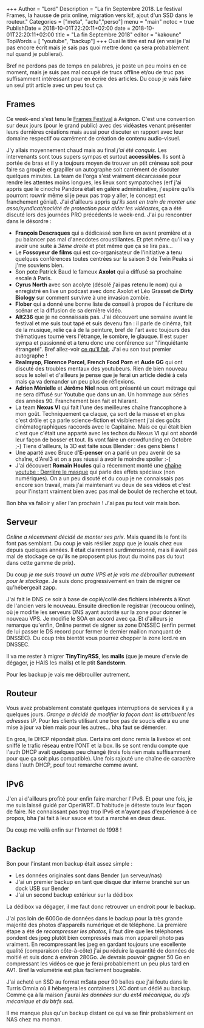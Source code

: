 +++
Author = "Lord"
Description = "La fin Septembre 2018. Le festival Frames, la hausse de prix online, migration vers kif, ajout d'un SSD dans le routeur."
Categories = ["meta", "actu","perso"]
menu = "main"
notoc = true
PublishDate = 2018-10-01T22:20:11+02:00
date = 2018-10-01T22:20:11+02:00
title = "La fin Septembre 2018"
editor = "kakoune"
TopWords = [  "youtube", "backup"]
+++
Ouai le titre est nul (en vrai je l'ai pas encore écrit mais je sais pas quoi mettre donc ça sera probablement nul quand je publierai).

Bref ne perdons pas de temps en palabres, je poste un peu moins en ce moment, mais je suis pas mal occupé de trucs offline et/ou de truc pas suffisamment intéressant pour en écrire des articles.
Du coup je vais faire un seul ptit article avec un peu tout ça.

## Frames
Ce week-end s'est tenu le [Frames Festival](http://framesfestival.fr/) à Avignon.
C'est une convention sur deux jours (pour le grand public) avec des vidéastes venant présenter leurs dernières créations mais aussi pour discuter en rapport avec leur domaine respectif ou carrément de création de contenu audio-visuel.

J'y allais moyennement chaud mais au final *j'ai été conquis*.
Les intervenants sont tous supers sympas et surtout **accessibles**.
Ils sont à portée de bras et il y a toujours moyen de trouver un ptit créneau soit pour faire sa groupie et grapiller un autographe soit carrément de discuter quelques minutes.
La team de l'orga s'est vraiment décarcassée pour rendre les attentes moins longues, les lieux sont sympatoches (erf j'ai appris que le cinoche Pandora était en galère administrative, j'espère qu'ils pourront rouvrir même si je peux pas trop y aller, le concept est franchement génial).
J'ai d'ailleurs appris qu'*ils sont en train de monter une asso/syndicat/société de protection pour aider les vidéastes*, ça a été discuté lors des journées PRO précédents le week-end.
J'ai pu rencontrer dans le désordre : 

  - **François Descraques** qui a dédicassé son livre en avant première et a pu balancer pas mal d'anecdotes croustillantes. Et ptet même qu'il va y avoir une suite à *3ème droite* et ptet même que ça se lira pas…
  - Le **Fossoyeur de films** qui est co-organisateur de l'initiative a tenu quelques conférences toutes centrées sur la saison 3 de Twin Peaks si j'me souviens bien.
  - Son pote Patrick Baud le fameux **Axolot** qui a diffusé sa prochaine escale à Paris.
  - **Cyrus North** avec son acolyte (désolé j'ai pas retenu le nom) qui a enregistré en live un podcast avec donc Axolot et Léo Grasset de **Dirty Biology** sur comment survivre à une invasion zombie.
  - **Flober** qui a donné une bonne liste de conseil à propos de l'écriture de scénar et la diffusion de sa dernière vidéo.
  - **Alt236** que je ne connaissais pas. J'ai découvert une semaine avant le festival et me suis tout tapé et suis devenu fan : il parle de cinéma, fait de la musique, relie ça à de la peinture, bref de l'art avec toujours des thêmatiques tourné vers l'étrange, le sombre, le glauque. Il est super sympa et passionné et a tenu donc une conférence sur "l'inquiétante étrangeté". Bref allez-voir [ce qu'il fait](https://www.youtube.com/channel/UC1KxoDAzbWOWOhw5GbsE-Bw/videos). J'ai eu son tout premier autographe !
  - **Realmyop**, **Florence Porcel**, **French Food Porn** et **Aude GG** qui ont discuté des troubles mentaux des youtubeurs. Rien de bien nouveau sous le soleil et d'ailleurs je pense que je ferai un article dédié à cela mais ça va demander un peu plus de réflexions.
  - **Adrien Ménielle** et **Jérôme Niel** nous ont présenté un court métrage qui ne sera diffusé sur Youtube que dans un an. Un hommage aux séries des années 90. Franchement bien fait et hilarant.
  - La team **Nexus VI** qui fait l'une des meilleures chaîne francophone à mon goût. Techniquement ça claque, ça sort de la masse et en plus c'est drôle et ça parle science-fiction et visiblement j'ai des goûts cinématographiques raccords avec le Capitaine. Mais ce qui était bien c'est que c'était une apparté avec les techos du Nexus VI qui ont abordé leur façon de bosser et tout. Ils vont faire un crowdfunding en Octobre ;-) Tiens d'ailleurs, la 3D est faite sous Blender : des gens biens !
  - Une aparté avec Bruce d'**E-penser** on a parlé un peu avenir de sa chaîne, d'Arel3 et on a pas réussi à avoir le moindre spoiler :-(
  - J'ai découvert **Romain Houles** qui a récemment monté une [chaîne youtube : Derrière le masque](https://www.youtube.com/channel/UCow2gT3meZphlG8D2sa9nig/videos) qui parle des effets spéciaux (non numériques). On a un peu discuté et du coup je ne connaissais pas encore son travail, mais j'ai maintenant vu deux de ses vidéos et c'est pour l'instant vraiment bien avec pas mal de boulot de recherche et tout.

Bon bha va falloir y aller l'an prochain !
J'ai pas pu tout voir mais bon.

## Serveur
*Online a récemment décidé de monter ses prix*.
Mais quand ils le font ils font pas semblant.
Du coup je vais résilier *zapp* que je louais chez eux depuis quelques années.
Il était clairement surdimensionné, mais il avait pas mal de stockage ce qu'ils ne proposent plus (tout du moins pas du tout dans cette gamme de prix).

Du coup *je me suis trouvé un autre VPS et je vais me débrouiller autrement pour le stockage*.
Je suis donc progressivement en train de migrer ce qu'hébergeait zapp.

J'ai fait le DNS ce soir à base de copié/collé des fichiers inhérents à Knot de l'ancien vers le nouveau.
Ensuite direction le registrar (recoucou online), où je modifie les serveurs DNS ayant autorité sur la zone pour donner le nouveau VPS.
Je modifie le SOA en accord avec ça.
Et d'ailleurs je remarque qu'enfin, Online permet de signer sa zone DNSSEC (enfin permet de lui passer le DS record pour fermer le dernier maillon manquant de DNSSEC).
Du coup très bientôt vous pourrez chopper la zone lord.re en DNSSEC.

Il va me rester à migrer **TinyTinyRSS**, les **mails** (que je meure d'envie de dégager, je HAIS les mails) et le ptit **Sandstorm**.

Pour les backup je vais me débrouiller autrement.

## Routeur
Vous avez probablement constaté quelques interruptions de services il y a quelques jours.
*Orange a décidé de modifier la façon dont ils attribuent les adresses IP*.
Pour les clients utilisant une box pas de soucis elle a eu une mise à jour va bien mais pour les autres… bha faut se démerder.

En gros, le DHCP répondait plus.
Certains ont donc remis la livebox et ont sniffé le trafic réseau entre l'ONT et la box.
Ils se sont rendu compte que l'auth DHCP avait quelques peu changé (trois fois rien mais suffisamment pour que ça soit plus compatible).
Une fois rajouté une chaîne de caractère dans l'auth DHCP, pouf tout remarche comme avant.

## IPv6
J'en ai d'ailleurs profité pour enfin faire marcher l'IPv6.
Et pour une fois, je me suis laissé guidé par OpenWRT.
D'habitude je déteste toute leur façon de faire.
Ne connaissant pas trop trop IPv6 et n'ayant pas d'expérience à ce propos, bha j'ai fait à leur sauce et tout a marché en deux deux.

Du coup me voilà enfin sur l'Internet de 1998 !

## Backup
Bon pour l'instant mon backup était assez simple : 

  - Les données originales sont dans Bender (un serveur/nas)
  - J'ai un premier backup en tant que disque dur interne branché sur un dock USB sur Bender
  - J'ai un second backup extérieur sur la dédibox

La dédibox va dégager, il me faut donc retrouver un endroit pour le backup.

J'ai pas loin de 600Go de données dans le backup pour la très grande majorité des photos d'appareils numérique et de téléphone.
La première étape a été de *recompresser les photos*, il faut dire que les téléphones pondent des jpeg plutôt bien compressés mais mon appareil photo pas vraiment.
En recompressant les jpeg en gardant toujours une excellente qualité (comparaison côte-à-côte) j'ai pu réduire la quantité de données de moitié et suis donc à environ 280Go.
Je devrais pouvoir gagner 50 Go en compressant les vidéos ce que je ferai probablement un peu plus tard en AV1.
Bref la volumétrie est plus facilement bougeable.

J'ai acheté un SSD au format mSata pour 90 balles que j'ai foutu dans le Turris Omnia où il hébergera les containers LXC dont un dédié au backup.
Comme ça à la maison j'aurai *les données sur du ext4 mécanique, du xfs mécanique et du btrfs ssd*.

Il me manque plus qu'un backup distant ce qui va se finir probablement en NAS chez ma moman.


